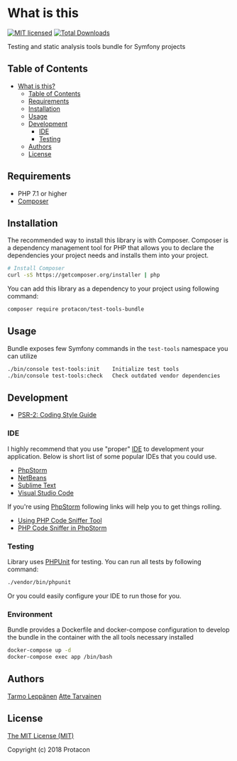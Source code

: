 # What is this

[![MIT licensed](https://img.shields.io/badge/license-MIT-blue.svg)](./LICENSE)
[![Total Downloads](https://poser.pugx.org/protacon/test-tools-bundle/downloads)](https://packagist.org/packages/protacon/test-tools-bundle)

Testing and static analysis tools bundle for Symfony projects

## Table of Contents

* [What is this?](#what-is-this)
  * [Table of Contents](#table-of-contents)
  * [Requirements](#requirements)
  * [Installation](#installation)
  * [Usage](#usage)
  * [Development](#development)
    * [IDE](#ide)
    * [Testing](#testing)
  * [Authors](#authors)
  * [License](#license)

## Requirements

* PHP 7.1 or higher
* [Composer](https://getcomposer.org/)

## Installation

The recommended way to install this library is with Composer. Composer is a dependency management 
tool for PHP that allows you to declare the dependencies your project needs and installs them into 
your project.

```bash
# Install Composer
curl -sS https://getcomposer.org/installer | php
```

You can add this library as a dependency to your project using following command:

```bash
composer require protacon/test-tools-bundle
```

## Usage

Bundle exposes few Symfony commands in the `test-tools` namespace you can utilize

```bash
./bin/console test-tools:init    Initialize test tools
./bin/console test-tools:check   Check outdated vendor dependencies
```

## Development

* [PSR-2: Coding Style Guide](http://www.php-fig.org/psr/psr-2/)

### IDE

I highly recommend that you use "proper"
[IDE](https://en.wikipedia.org/wiki/Integrated_development_environment)
to development your application. Below is short list of some popular IDEs that
you could use.

* [PhpStorm](https://www.jetbrains.com/phpstorm/)
* [NetBeans](https://netbeans.org/)
* [Sublime Text](https://www.sublimetext.com/)
* [Visual Studio Code](https://code.visualstudio.com/)

If you're using [PhpStorm](https://www.jetbrains.com/phpstorm/) following links
will help you to get things rolling.

* [Using PHP Code Sniffer Tool](https://www.jetbrains.com/help/phpstorm/10.0/using-php-code-sniffer-tool.html)
* [PHP Code Sniffer in PhpStorm](https://confluence.jetbrains.com/display/PhpStorm/PHP+Code+Sniffer+in+PhpStorm)

### Testing

Library uses [PHPUnit](https://phpunit.de/) for testing. You can run all tests
by following command:

```bash
./vendor/bin/phpunit
```

Or you could easily configure your IDE to run those for you.

### Environment

Bundle provides a Dockerfile and docker-compose configuration to develop the bundle in the container with the all tools necessary installed

````bash
docker-compose up -d
docker-compose exec app /bin/bash
````

## Authors

[Tarmo Leppänen](https://github.com/tarlepp)
[Atte Tarvainen](https://github.com/tarvainen)

## License

[The MIT License (MIT)](LICENSE)

Copyright (c) 2018 Protacon